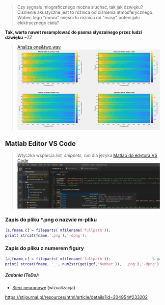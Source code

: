 > Czy sygnału miograficznego można słuchać, tak jak dzwięku? Cisnienie akustyczne jest to różnica od ciśnienia atmosferycznego. Wobec tego "mowa" mięśni to różnica od "masy" potencjału elektrycznego ciała?

 **Tak, warto nawet resamplować do pasma słyszalnego przez ludzi dzwięku** *~TZ*

>[Analiza one&two.wav
![aMi](docs/512w.png)](https://htmlpreview.github.io/?https://raw.githubusercontent.com/informacja/EMG/master/matlab/Spectral%20Analysis/Prog2b.html)

## Matlab Editor VS Code 

> Wtyczka wsparcia *lint, snippets, run* dla języka [Matlab do edytora VS Code
![Snippets](docs/mSnippets.png)](https://marketplace.visualstudio.com/items?itemName=bat67.matlab-extension-pack#review-details)
<!-- 
>[alternative Matlab ide
![aMi](docs/aMi.png)](https://marketplace.visualstudio.com/items?itemName=marmottet.ami)  
-->

 
### Zapis do pliku \*.png o nazwie m-pliku
```matlab
[a,fname,c] = fileparts( mfilename('fullpath')); 
print( strcat(fname,'.png'),'-dpng');
```

 
### Zapis do pliku z numerem figury
```matlab
[a,fname,c] = fileparts( mfilename('fullpath'));                   % get current m-file name
print( strcat(fname, '_', num2str(get(gcf,'Number')), '.png'),'-dpng'); % save file CurrentMFile-lastFigureNumber.png

```

##### Zadania (ToDo):
- [Sieci neuronowe](http://playground.tensorflow.org/#activation=tanh&batchSize=10&dataset=circle&regDataset=reg-plane&learningRate=0.03&regularizationRate=0&noise=0&networkShape=4,6&seed=0.26866&showTestData=false&discretize=false&percTrainData=50&x=true&y=true&xTimesY=false&xSquared=true&ySquared=false&cosX=false&sinX=false&cosY=false&sinY=false&collectStats=false&problem=classification&initZero=false&hideText=false) (wizualizacja)

https://stijournal.pl/resources/html/article/details?id=204954#233202